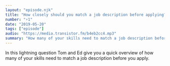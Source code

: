 ```yaml
---
layout: "episode.njk"
title: "How closely should you match a job description before applying?"
number: "⚡️1"
date: "2019-05-20"
tags: ["episode"]
audio: "https://media.transistor.fm/b4eb2cc4.mp3"
summary: "How many of your skills need to match a job description before you apply?"
---
```


In this lightning question Tom and Ed give you a quick overview of how many of your skills need to match a job description before you apply.

